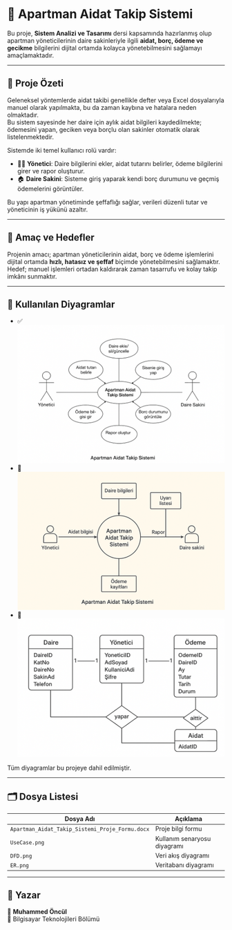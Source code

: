 # 🏢 Apartman Aidat Takip Sistemi

Bu proje, **Sistem Analizi ve Tasarımı** dersi kapsamında hazırlanmış olup apartman yöneticilerinin daire sakinleriyle ilgili **aidat, borç, ödeme ve gecikme** bilgilerini dijital ortamda kolayca yönetebilmesini sağlamayı amaçlamaktadır.

---

## 📘 Proje Özeti

Geleneksel yöntemlerde aidat takibi genellikle defter veya Excel dosyalarıyla manuel olarak yapılmakta, bu da zaman kaybına ve hatalara neden olmaktadır.  
Bu sistem sayesinde her daire için aylık aidat bilgileri kaydedilmekte; ödemesini yapan, geciken veya borçlu olan sakinler otomatik olarak listelenmektedir.  

Sistemde iki temel kullanıcı rolü vardır:  
- 🧑‍💼 **Yönetici**: Daire bilgilerini ekler, aidat tutarını belirler, ödeme bilgilerini girer ve rapor oluşturur.  
- 🏠 **Daire Sakini**: Sisteme giriş yaparak kendi borç durumunu ve geçmiş ödemelerini görüntüler.  

Bu yapı apartman yönetiminde şeffaflığı sağlar, verileri düzenli tutar ve yöneticinin iş yükünü azaltır.

---

## 🎯 Amaç ve Hedefler

Projenin amacı; apartman yöneticilerinin aidat, borç ve ödeme işlemlerini dijital ortamda **hızlı, hatasız ve şeffaf** biçimde yönetebilmesini sağlamaktır.  
Hedef; manuel işlemleri ortadan kaldırarak zaman tasarrufu ve kolay takip imkânı sunmaktır.

---

## 🧩 Kullanılan Diyagramlar

- ✅ ![Use Case Diyagramı](Usecase_diyagrami.png)  
- 🔁 ![DFD Diyagramı](DFD_diyagrami.png)  
- 🧱 ![ER Diyagramı](Er_diyagrami.png)  

Tüm diyagramlar bu projeye dahil edilmiştir.

---

## 🗂️ Dosya Listesi

| Dosya Adı | Açıklama |
|------------|-----------|
| `Apartman_Aidat_Takip_Sistemi_Proje_Formu.docx` | Proje bilgi formu |
| `UseCase.png` | Kullanım senaryosu diyagramı |
| `DFD.png` | Veri akış diyagramı |
| `ER.png` | Veritabanı diyagramı |

---

## 🚀 Yazar
👤 **Muhammed Öncül**  
📘 Bilgisayar Teknolojileri Bölümü

